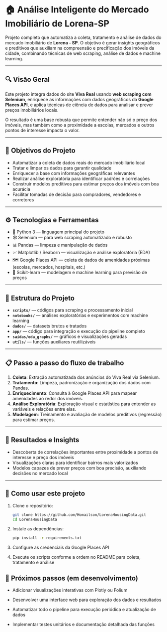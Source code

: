 # 🏠 Análise Inteligente do Mercado Imobiliário de Lorena-SP

Projeto completo que automatiza a coleta, tratamento e análise de dados do mercado imobiliário de **Lorena - SP**. O objetivo é gerar insights geográficos e preditivos que auxiliam na compreensão e precificação dos imóveis da cidade, combinando técnicas de web scraping, análise de dados e machine learning.

---

## 🔍 Visão Geral

Este projeto integra dados do site **Viva Real** usando **web scraping com Selenium**, enriquece as informações com dados geográficos da **Google Places API**, e aplica técnicas de ciência de dados para analisar e prever preços imobiliários locais.

O resultado é uma base robusta que permite entender não só o preço dos imóveis, mas também como a proximidade a escolas, mercados e outros pontos de interesse impacta o valor.

---

## 🚀 Objetivos do Projeto

- Automatizar a coleta de dados reais do mercado imobiliário local  
- Tratar e limpar os dados para garantir qualidade  
- Enriquecer a base com informações geográficas relevantes  
- Realizar análise exploratória para identificar padrões e correlações  
- Construir modelos preditivos para estimar preços dos imóveis com boa acurácia  
- Facilitar tomadas de decisão para compradores, vendedores e corretores

---

## ⚙️ Tecnologias e Ferramentas

- 🐍 Python 3 — linguagem principal do projeto  
- 🕸️ Selenium — para web scraping automatizado e robusto  
- 📊 Pandas — limpeza e manipulação de dados  
- 📈 Matplotlib / Seaborn — visualização e análise exploratória (EDA)  
- 🗺️ Google Places API — coleta de dados de amenidades próximas (escolas, mercados, hospitais, etc.)  
- 🤖 Scikit-learn — modelagem e machine learning para previsão de preços  

---

## 📌 Estrutura do Projeto

- **`scripts/`** — códigos para scraping e processamento inicial  
- **`notebooks/`** — análises exploratórias e experimentos com machine learning  
- **`dados/`** — datasets brutos e tratados  
- **`app/`** — código para integração e execução do pipeline completo  
- **`saidas/eda_graphs/`** — gráficos e visualizações geradas  
- **`utils/`** — funções auxiliares reutilizáveis  

---

## 📋 Passo a passo do fluxo de trabalho

1. **Coleta**: Extração automatizada dos anúncios do Viva Real via Selenium.  
2. **Tratamento**: Limpeza, padronização e organização dos dados com Pandas.  
3. **Enriquecimento**: Consulta à Google Places API para mapear amenidades ao redor dos imóveis.  
4. **Análise Exploratória**: Exploração visual e estatística para entender as variáveis e relações entre elas.  
5. **Modelagem**: Treinamento e avaliação de modelos preditivos (regressão) para estimar preços.  

---

## 🎯 Resultados e Insights

- Descoberta de correlações importantes entre proximidade a pontos de interesse e preço dos imóveis  
- Visualizações claras para identificar bairros mais valorizados  
- Modelos capazes de prever preços com boa precisão, auxiliando decisões no mercado local  

---

## 📖 Como usar este projeto

1. Clone o repositório:  
   ```bash
   git clone https://github.com/Homailson/LorenaHousingData.git
   cd LorenaHousingData


2. Instale as dependências:
   ```bash
   pip install -r requirements.txt

3. Configure as credenciais da Google Places API

4. Execute os scripts conforme a ordem no README para coleta, tratamento e análise

## 🚀 Próximos passos (em desenvolvimento)
* Adicionar visualizações interativas com Plotly ou Folium

* Desenvolver uma interface web para exploração dos dados e resultados

* Automatizar todo o pipeline para execução periódica e atualização de dados

* Implementar testes unitários e documentação detalhada das funções
